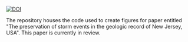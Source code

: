 [![DOI](https://zenodo.org/badge/265254045.svg)](https://zenodo.org/doi/10.5281/zenodo.10442485)

The repository houses the code used to create figures for paper entitled "The preservation of storm events in the geologic record of New Jersey, USA". This paper is currently in review.
